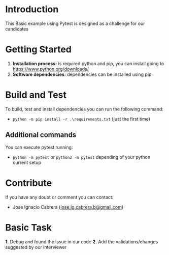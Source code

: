 # Introduction

This Basic example using Pytest is designed as a challenge for our candidates


# Getting Started

1. **Installation process:**
is required python and pip, you can install going to https://www.python.org/downloads/
2. **Software dependencies:** dependencies can be installed using pip

# Build and Test
To build, test and install dependencies you can run the following command:
- `python -m pip install -r .\requirements.txt` (just the first time)
## Additional commands
You can execute pytest running:
- `python -m pytest` or `python3 -m pytest` depending of your python current setup

# Contribute
If you have any doubt or comment you can contact:
- Jose Ignacio Cabrera (jose.ig.cabrera.b@gmail.com)

# Basic Task
**1.** Debug and found the issue in our code
**2.** Add the validations/changes suggested by our interviewer